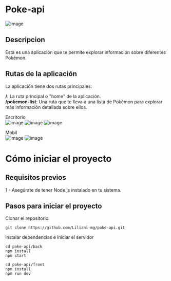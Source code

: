 # Poke-api
![image](https://github.com/Liliani-mg/poke-api/assets/80003324/7e4e14da-47ab-42ea-8ea8-685043ff4a27)

## Descripcion
Esta es una aplicación que te permite explorar información sobre diferentes Pokémon.

## Rutas de la aplicación
La aplicación tiene dos rutas principales:

<b>/</b>: La ruta principal o "home" de la aplicación. <br/>
<b>/pokemon-list</b>: Una ruta que te lleva a una lista de Pokémon para explorar más información detallada sobre ellos.<br/>

Escritorio <br/>
![image](https://github.com/Liliani-mg/poke-api/assets/80003324/40e6e057-73ed-44d9-a435-f89171554ecd)
![image](https://github.com/Liliani-mg/poke-api/assets/80003324/900b86d5-de52-43ec-9603-409baba3ec53)
![image](https://github.com/Liliani-mg/poke-api/assets/80003324/f8a013e9-2724-41f3-8b7e-e7060833526b)

Mobil <br/>
![image](https://github.com/Liliani-mg/poke-api/assets/80003324/05d8effb-a4ba-4327-9649-1e732455d982)
![image](https://github.com/Liliani-mg/poke-api/assets/80003324/d801a4ee-e597-4c20-aa93-1fa8ca4b963a)

# Cómo iniciar el proyecto
<h2> Requisitos previos</h2>
 1 - Asegúrate de tener Node.js instalado en tu sistema.

<h2> Pasos para iniciar el proyecto </h2>
Clonar el repositorio:

```
git clone https://github.com/Liliani-mg/poke-api.git
```

instalar dependencias e iniciar el servidor
```
cd poke-api/back
npm install
npm start

cd poke-api/front
npm install
npm run dev

```
